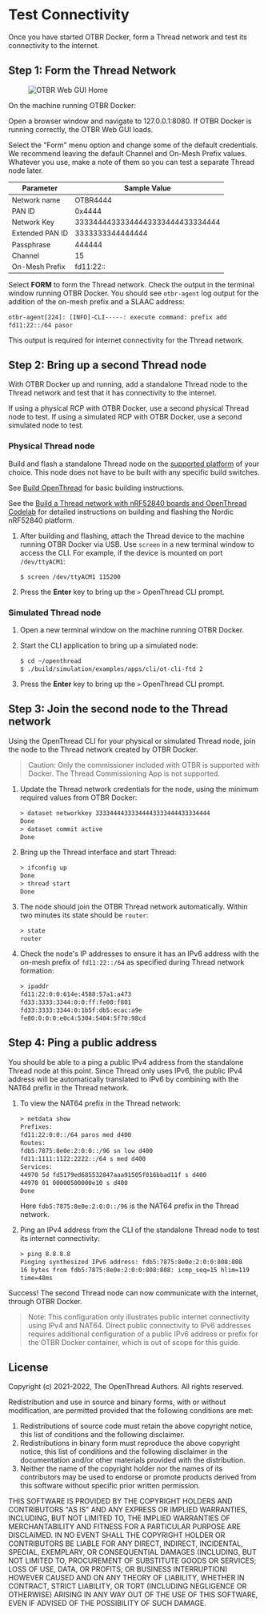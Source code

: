 # Test Connectivity

Once you have started OTBR Docker, form a Thread network and test its
connectivity to the internet.

## Step 1: Form the Thread Network

<figure class="attempt-right">
<img src="../../../guides/images/otbr-gui-home-full.png" srcset="../../../guides/images/otbr-gui-home-full.png 1x, ../../../guides/images/otbr-gui-home-full_2x.png 2x" border="0" alt="OTBR Web GUI Home" />
</figure>

On the machine running OTBR Docker:

Open a browser window and navigate to 127.0.0.1:8080. If OTBR Docker is running correctly, the OTBR Web GUI loads.

Select the "Form" menu option and change some of the default credentials. We recommend leaving the default Channel and On-Mesh Prefix values. Whatever you use, make a note of them so you can test a separate Thread node later.

| Parameter | Sample Value |
| ---- | ---- |
| Network name | OTBR4444 |
| PAN ID | 0x4444 |
| Network Key | 33334444333344443333444433334444 |
| Extended PAN ID | 3333333344444444 |
| Passphrase | 444444 |
| Channel | 15 |
| On-Mesh Prefix | fd11:22:: |

Select **FORM** to form the Thread network. Check the output in the terminal window running OTBR Docker. You should see `otbr-agent` log output for the addition of the on-mesh prefix and a SLAAC address:

```
otbr-agent[224]: [INFO]-CLI-----: execute command: prefix add fd11:22::/64 pasor
```

This output is required for internet connectivity for the Thread network.

## Step 2: Bring up a second Thread node

With OTBR Docker up and running, add a standalone Thread node to the Thread
network and test that it has connectivity to the internet.

If using a physical RCP with OTBR Docker, use a second physical Thread node to
test. If using a simulated RCP with OTBR Docker, use a second simulated node to
test.

### Physical Thread node

Build and flash a standalone Thread node on the [supported platform](https://openthread.io/platforms)
of your choice. This node does not have to be built with any specific build
switches.

See [Build OpenThread](../../../guides/build.md) for basic building instructions.

See the [Build a Thread network with nRF52840 boards and OpenThread
Codelab](https://openthread.io/codelabs/openthread-hardware) for
detailed instructions on building and flashing the Nordic nRF52840 platform.

1.  After building and flashing, attach the Thread device to the machine running
    OTBR Docker via USB. Use `screen` in a new terminal window to access the
    CLI. For example, if the device is mounted on port `/dev/ttyACM1`:
    ```
    $ screen /dev/ttyACM1 115200
    ```

1.  Press the **Enter** key to bring up the `>` OpenThread CLI prompt.

### Simulated Thread node

1.  Open a new terminal window on the machine running OTBR Docker.

1.  Start the CLI application to bring up a simulated node:
    ```
    $ cd ~/openthread
    $ ./build/simulation/examples/apps/cli/ot-cli-ftd 2
    ```

1.  Press the **Enter** key to bring up the `>` OpenThread CLI prompt.

## Step 3: Join the second node to the Thread network

Using the OpenThread CLI for your physical or simulated Thread node, join the
node to the Thread network created by OTBR Docker.

> Caution: Only the commissioner included with OTBR is supported with Docker.
The Thread Commissioning App is not supported.

1.  Update the Thread network credentials for the node, using the minimum
    required values from OTBR Docker:
    ```
    > dataset networkkey 33334444333344443333444433334444
    Done
    > dataset commit active
    Done
    ```

1. Bring up the Thread interface and start Thread:
    ```
    > ifconfig up
    Done
    > thread start
    Done
    ```

1.  The node should join the OTBR Thread network automatically. Within two
    minutes its state should be `router`:
    ```
    > state
    router
    ```

1.  Check the node's IP addresses to ensure it has an IPv6 address with the
    on-mesh prefix of `fd11:22::/64` as specified during Thread network
    formation:
    ```
    > ipaddr
    fd11:22:0:0:614e:4588:57a1:a473
    fd33:3333:3344:0:0:ff:fe00:f801
    fd33:3333:3344:0:1b5f:db5:ecac:a9e
    fe80:0:0:0:e0c4:5304:5404:5f70:98cd
    ```

## Step 4: Ping a public address

You should be able to a ping a public IPv4 address from the standalone Thread
node at this point. Since Thread only uses IPv6, the public IPv4 address
will be automatically translated to IPv6 by combining with the NAT64 prefix in
the Thread network.

1.  To view the NAT64 prefix in the Thread network:
    ```
    > netdata show
    Prefixes:
    fd11:22:0:0::/64 paros med d400
    Routes:
    fdb5:7875:8e0e:2:0:0::/96 sn low d400
    fd11:1111:1122:2222::/64 s med d400
    Services:
    44970 5d fd5179ed685532847aaa91505f016bbad11f s d400
    44970 01 00000500000e10 s d400
    Done
    ```
    Here `fdb5:7875:8e0e:2:0:0::/96` is the NAT64 prefix in the Thread network.

1.  Ping an IPv4 address from the CLI of the standalone Thread node to
    test its internet connectivity: 
    ```
    > ping 8.8.8.8
    Pinging synthesized IPv6 address: fdb5:7875:8e0e:2:0:0:808:808
    16 bytes from fdb5:7875:8e0e:2:0:0:808:808: icmp_seq=15 hlim=119 time=48ms
    ```

Success! The second Thread node can now communicate with the internet, through
OTBR Docker.

> Note: This configuration only illustrates public internet connectivity using
IPv4 and NAT64. Direct public connectivity to IPv6 addresses requires
additional configuration of a public IPv6 address or prefix for the OTBR Docker
container, which is out of scope for this guide.

## License

Copyright (c) 2021-2022, The OpenThread Authors.
All rights reserved.

Redistribution and use in source and binary forms, with or without
modification, are permitted provided that the following conditions are met:
1. Redistributions of source code must retain the above copyright
   notice, this list of conditions and the following disclaimer.
2. Redistributions in binary form must reproduce the above copyright
   notice, this list of conditions and the following disclaimer in the
   documentation and/or other materials provided with the distribution.
3. Neither the name of the copyright holder nor the
   names of its contributors may be used to endorse or promote products
   derived from this software without specific prior written permission.

THIS SOFTWARE IS PROVIDED BY THE COPYRIGHT HOLDERS AND CONTRIBUTORS "AS IS"
AND ANY EXPRESS OR IMPLIED WARRANTIES, INCLUDING, BUT NOT LIMITED TO, THE
IMPLIED WARRANTIES OF MERCHANTABILITY AND FITNESS FOR A PARTICULAR PURPOSE
ARE DISCLAIMED. IN NO EVENT SHALL THE COPYRIGHT HOLDER OR CONTRIBUTORS BE
LIABLE FOR ANY DIRECT, INDIRECT, INCIDENTAL, SPECIAL, EXEMPLARY, OR
CONSEQUENTIAL DAMAGES (INCLUDING, BUT NOT LIMITED TO, PROCUREMENT OF
SUBSTITUTE GOODS OR SERVICES; LOSS OF USE, DATA, OR PROFITS; OR BUSINESS
INTERRUPTION) HOWEVER CAUSED AND ON ANY THEORY OF LIABILITY, WHETHER IN
CONTRACT, STRICT LIABILITY, OR TORT (INCLUDING NEGLIGENCE OR OTHERWISE)
ARISING IN ANY WAY OUT OF THE USE OF THIS SOFTWARE, EVEN IF ADVISED OF THE
POSSIBILITY OF SUCH DAMAGE.

